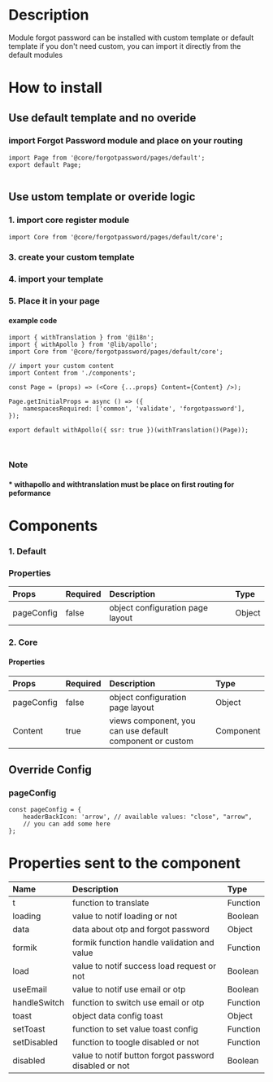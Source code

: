 # Description

Module forgot password can be installed with custom template or default template
if you don't need custom, you can import it directly from the default modules


# How to install
## Use default template and no overide
### import Forgot Password module and place on your routing
````
import Page from '@core/forgotpassword/pages/default';
export default Page;


````

## Use ustom template or overide logic
### 1. import core register module

````
import Core from '@core/forgotpassword/pages/default/core';
````

### 3. create your custom template
### 4. import your template
### 5. Place it in your page
#### example code
````
import { withTranslation } from '@i18n';
import { withApollo } from '@lib/apollo';
import Core from '@core/forgotpassword/pages/default/core';

// import your custom content
import Content from './components';

const Page = (props) => (<Core {...props} Content={Content} />);

Page.getInitialProps = async () => ({
    namespacesRequired: ['common', 'validate', 'forgotpassword'],
});

export default withApollo({ ssr: true })(withTranslation()(Page));

 
````

### Note
#### * withapollo and withtranslation must be place on first routing for peformance

# Components
### 1. Default
### Properties
| Props       | Required | Description | Type |
| :---        | :---     | :---        |:---  |
| pageConfig  |  false   | object configuration page layout      | Object|

### 2. Core
#### Properties
| Props       | Required | Description | Type |
| :---        | :---     | :---        |:---  |
| pageConfig  |  false   | object configuration page layout      | Object|
| Content      |  true    | views component, you can use default component or custom | Component |

## Override Config
### pageConfig

````
const pageConfig = {
    headerBackIcon: 'arrow', // available values: "close", "arrow",
    // you can add some here
};
````

# Properties sent to the component

| Name       | Description | Type |
| :---       | :---        |:---        |
| t      | function to translate| Function |
| loading     | value to notif loading or not | Boolean |
| data     | data about otp and forgot password| Object |
| formik     | formik  function handle validation and value| Function |
| load     | value to notif success load request or not | Boolean|
| useEmail     | value to notif use email or otp| Boolean |
| handleSwitch     | function to switch use email or otp| Function |
| toast     | object data config toast| Object |
| setToast     | function to set value toast config | Function |
| setDisabled     | function to toogle disabled or not| Function |
| disabled     | value to notif button forgot password disabled or not | Boolean |